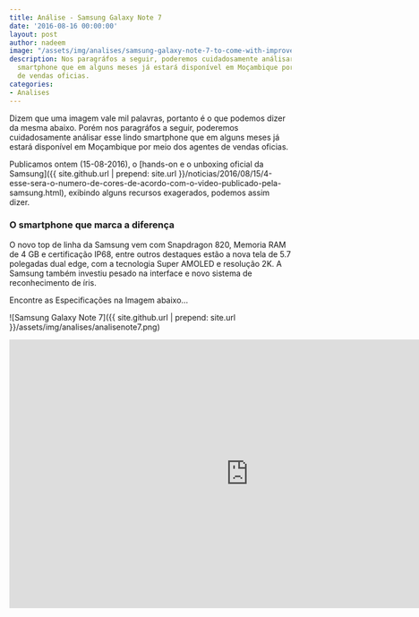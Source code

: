 ```yaml
---
title: Análise - Samsung Galaxy Note 7
date: '2016-08-16 00:00:00'
layout: post
author: nadeem
image: "/assets/img/analises/samsung-galaxy-note-7-to-come-with-improved-s-pen-functions-price-hike-expected.jpg"
description: Nos paragráfos a seguir, poderemos cuidadosamente análisar esse lindo
  smartphone que em alguns meses já estará disponível em Moçambique por meio dos agentes
  de vendas oficias.
categories:
- Analises
---
```


Dizem que uma imagem vale mil palavras, portanto é o que podemos dizer da mesma abaixo.
Porém nos paragráfos a seguir, poderemos cuidadosamente análisar esse lindo smartphone que em alguns meses já estará disponível em Moçambique por meio dos agentes de vendas oficias.

Publicamos ontem (15-08-2016), o [hands-on e o unboxing oficial da Samsung]({{ site.github.url | prepend: site.url }}/noticias/2016/08/15/4-esse-sera-o-numero-de-cores-de-acordo-com-o-video-publicado-pela-samsung.html), exibindo alguns recursos exagerados, podemos assim dizer.

### O smartphone que marca a diferença

O novo top de linha da Samsung vem com Snapdragon 820, Memoria RAM de 4 GB e certificação IP68, entre outros destaques estão a nova tela de 5.7 polegadas dual edge, com a tecnologia Super AMOLED e resolução 2K.
A Samsung também investiu pesado na interface e novo sistema de reconhecimento de íris.

Encontre as Especificações na Imagem abaixo...

![Samsung Galaxy Note 7]({{ site.github.url | prepend: site.url }}/assets/img/analises/analisenote7.png)


<iframe width="854" height="480" src="https://www.youtube.com/embed/d7S08EVv87s" frameborder="0" allowfullscreen></iframe>
